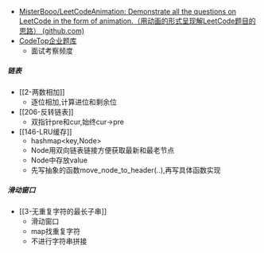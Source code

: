 - [MisterBooo/LeetCodeAnimation: Demonstrate all the questions on LeetCode in the form of animation.（用动画的形式呈现解LeetCode题目的思路） (github.com)](https://github.com/MisterBooo/LeetCodeAnimation)
- [CodeTop企业题库](https://codetop.cc/home)
	- 面试考察频度

##### 链表
- [[2-两数相加]]
	- 逐位相加,计算进位和剩余位
- [[206-反转链表]]
	- 双指针pre和cur,始终cur->pre
- [[146-LRU缓存]]
	- hashmap<key,Node>
	- Node用双向链表链接方便获取最新和最老节点
	- Node中存放value
	- 先写抽象的函数move_node_to_header(..),再写具体函数实现
##### 滑动窗口
- [[3-无重复字符的最长子串]]
	- 滑动窗口
	- map找重复字符
	- 不进行字符串拼接